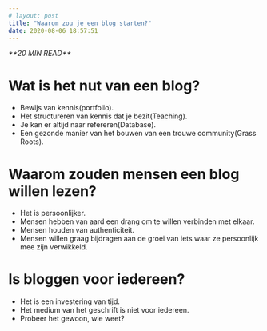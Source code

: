 ```yaml
---
# layout: post
title: "Waarom zou je een blog starten?"
date: 2020-08-06 18:57:51
---
```


<link rel="stylesheet" href="https://cdnjs.cloudflare.com/ajax/libs/font-awesome/4.7.0/css/font-awesome.min.css">
<i class="fa fa-clock-o" aria-hidden="true" style="fontsize:20px"> **20 MIN READ**</i>

# Wat is het nut van een blog?

- Bewijs van kennis(portfolio).
- Het structureren van kennis dat je bezit(Teaching).
- Je kan er altijd naar refereren(Database).
- Een gezonde manier van het bouwen van een trouwe community(Grass Roots).

# Waarom zouden mensen een blog willen lezen?

- Het is persoonlijker.
- Mensen hebben van aard een drang om te willen verbinden met elkaar.
- Mensen houden van authenticiteit.
- Mensen willen graag bijdragen aan de groei van iets waar ze persoonlijk mee zijn verwikkeld.

# Is bloggen voor iedereen?

- Het is een investering van tijd.
- Het medium van het geschrift is niet voor iedereen.
- Probeer het gewoon, wie weet?
